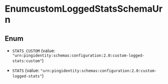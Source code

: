 

# EnumcustomLoggedStatsSchemaUrn

## Enum


* `STATS_CUSTOM` (value: `"urn:pingidentity:schemas:configuration:2.0:custom-logged-stats:custom"`)

* `STATS` (value: `"urn:pingidentity:schemas:configuration:2.0:custom-logged-stats"`)



